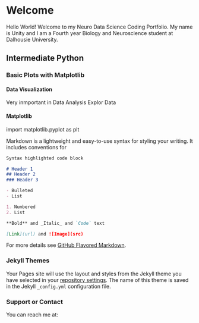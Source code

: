# Welcome 

Hello World! Welcome to my Neuro Data Science Coding Portfolio. My name is Unity and I am a Fourth year Biology and Neuroscience student at Dalhousie University. 


## Intermediate Python
### Basic Plots with Matplotlib

#### Data Visualization
Very inmportant in Data Analysis
Explor Data

#### Matplotlib
import matplotlib.pyplot as plt

Markdown is a lightweight and easy-to-use syntax for styling your writing. It includes conventions for

```markdown
Syntax highlighted code block

# Header 1
## Header 2
### Header 3

- Bulleted
- List

1. Numbered
2. List

**Bold** and _Italic_ and `Code` text

[Link](url) and ![Image](src)
```

For more details see [GitHub Flavored Markdown](https://guides.github.com/features/mastering-markdown/).

### Jekyll Themes

Your Pages site will use the layout and styles from the Jekyll theme you have selected in your [repository settings](https://github.com/un782357/un782357.github.io/settings). The name of this theme is saved in the Jekyll `_config.yml` configuration file.

### Support or Contact

You can reach me at: 
